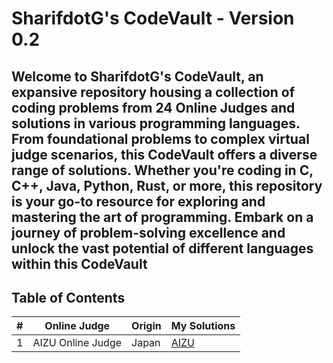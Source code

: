 # SharifdotG's CodeVault - Version 0.2

## Welcome to SharifdotG's CodeVault, an expansive repository housing a collection of coding problems from 24 Online Judges and solutions in various programming languages. From foundational problems to complex virtual judge scenarios, this CodeVault offers a diverse range of solutions. Whether you're coding in C, C++, Java, Python, Rust, or more, this repository is your go-to resource for exploring and mastering the art of programming. Embark on a journey of problem-solving excellence and unlock the vast potential of different languages within this CodeVault

## Table of Contents

| # | Online Judge | Origin | My Solutions |
|---|--------------|--------|--------------|
| 1 | AIZU Online Judge | Japan | [AIZU](AIZU) |
